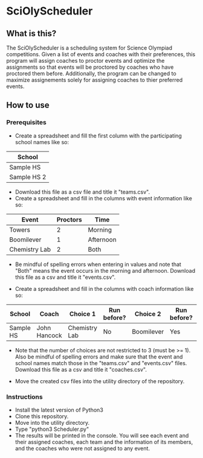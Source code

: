 # SciOlyScheduler
## What is this?
The SciOlyScheduler is a scheduling system for Science Olympiad competitions. Given a list of events and coaches with their preferences, this program will assign coaches to proctor events and optimize the assignments so that events will be proctored by coaches who have proctored them before. Additionally, the program can be changed to maximize assignements solely for assigning coaches to thier preferred events.
## How to use
### Prerequisites
- Create a spreadsheet and fill the first column with the participating school names like so:

| School |
| ------ |
| Sample HS |
| Sample HS 2 |

- Download this file as a csv file and title it "teams.csv".
- Create a spreadsheet and fill in the columns with event information like so:

| Event | Proctors | Time |
| ----- | -------- | ---- |
| Towers | 2 | Morning |
| Boomilever | 1 | Afternoon |
| Chemistry Lab | 2 | Both |

- Be mindful of spelling errors when entering in values and note that "Both" means the event occurs in the morning and afternoon. Download this file as a csv and title it "events.csv".

- Create a spreadsheet and fill in the columns with coach information like so:

| School | Coach | Choice 1 | Run before? | Choice 2 | Run before? | Choice 3 | Run before? |
| ------ | ------ | ------ | ------ | ------ | ------ | ------ | ------ |
| Sample HS | John Hancock | Chemistry Lab | No | Boomilever | Yes | Towers | No |

- Note that the number of choices are not restricted to 3 (must be >= 1). Also be mindful of spelling errors and make sure that the event and school names match those in the "teams.csv" and "events.csv" files. Download this file as a csv and title it "coaches.csv".

- Move the created csv files into the utility directory of the repository.

### Instructions 
- Install the latest version of Python3
- Clone this repository.
- Move into the utility directory.
- Type "python3 Scheduler.py"
- The results will be printed in the console. You will see each event and their assigned coaches, each team and the information of its members, and the coaches who were not assigned to any event. 
